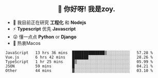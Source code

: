 <h2 align="center">👋 你好呀! 我是zoy.</h2>

- 🌱 我目前正在研究 **工程化** 和 **Nodejs**
- ⚡ **Typescript** 优先 **Javascript**
- 😜 懂一点点 **Python** or **Django**
- 🚀 热衷Macos





<!--
**l-zoy/l-zoy** is a ✨ _special_ ✨ repository because its `README.md` (this file) appears on your GitHub profile.

Here are some ideas to get you started:

- 🔭 I’m currently working on ...
- 🌱 I’m currently learning ...
- 👯 I’m looking to collaborate on ...
- 🤔 I’m looking for help with ...
- 💬 Ask me about ...
- 📫 How to reach me: ...
- 😄 Pronouns: ...
- ⚡ Fun fact: ...
-->

<!--START_SECTION:waka-->
```text
JavaScript   13 hrs 36 mins  ██████████████▒░░░░░░░░░░   57.28 % 
Vue.js       6 hrs 42 mins   ███████░░░░░░░░░░░░░░░░░░   28.26 % 
TypeScript   1 hr 25 mins    █▒░░░░░░░░░░░░░░░░░░░░░░░   05.99 % 
JSON         59 mins         █░░░░░░░░░░░░░░░░░░░░░░░░   04.21 % 
Other        44 mins         ▓░░░░░░░░░░░░░░░░░░░░░░░░   03.10 % 
```
<!--END_SECTION:waka-->
